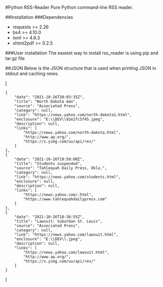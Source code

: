 #Python RSS-Reader
Pure Python command-line RSS reader.

##Installation
###Dependencies
* requests >= 2.26
* bs4 >= 4.10.0
* lxml >= 4.6.3
* xhtml2pdf >= 0.2.5

###User installation
The easiest way to install rss_reader is using pip and tar.gz file

##JSON
Below is the JSON structure that is used when printing JSON in stdout and caching news.

[

    {
        "date": "2021-10-26T20:03:35Z",
        "title": "North Dakota man",
        "source": "Associated Press",
        "category": null,
        "link": "https://news.yahoo.com/north-dakota1.html",
        "enclosure": "E:\\DEV\\92e2fc5f45.jpeg",
        "description": null,
        "links": [
            "https://news.yahoo.com/north-dakota.html",
            "http://www.ap.org/",
            "https://s.yimg.com/uu/api/res/"
        ]
    },
    {
        "date": "2021-10-26T19:50:00Z",
        "title": "Students suspended",
        "source": "Tahlequah Daily Press, Okla.",
        "category": null,
        "link": "https://news.yahoo.com/students.html",
        "enclosure": null,
        "description": null,
        "links": [
            "https://news.yahoo.com/.html",
            "https://www.tahlequahdailypress.com"
        ]
    },
    {
        "date": "2021-10-26T18:36:55Z",
        "title": "Lawsuit: Suburban St. Louis",
        "source": "Associated Press",
        "category": null,
        "link": "https://news.yahoo.com/lawsuit.html",
        "enclosure": "E:\\DEV\\.jpeg",
        "description": null,
        "links": [
            "https://news.yahoo.com/lawsuit.html",
            "http://www.ap.org/",
            "https://s.yimg.com/uu/api/res/"
        ]
    }
]